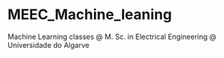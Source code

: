 # MEEC_Machine_leaning
Machine Learning classes @ M. Sc. in Electrical Engineering @ Universidade do Algarve
